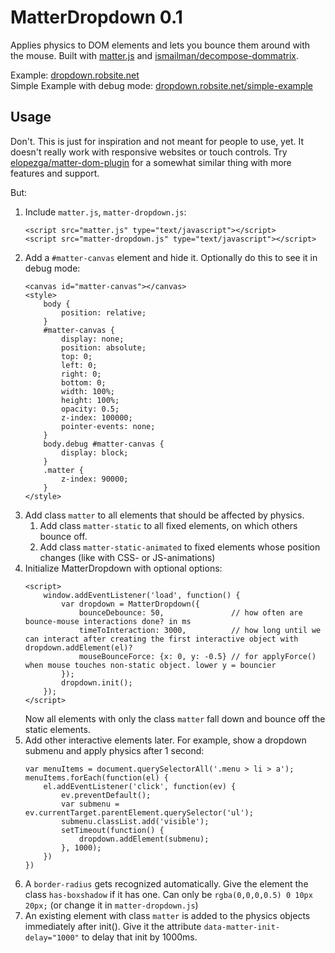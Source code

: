 # MatterDropdown 0.1

Applies physics to DOM elements and lets you bounce them around with the mouse. Built with [matter.js](https://github.com/liabru/matter-js/) and [ismailman/decompose-dommatrix](https://github.com/ismailman/decompose-dommatrix).

Example: [dropdown.robsite.net](https://dropdown.robsite.net)  
Simple Example with debug mode: [dropdown.robsite.net/simple-example](https://dropdown.robsite.net/simple-example)

## Usage

Don't. This is just for inspiration and not meant for people to use, yet. It doesn't really work with responsive websites or touch controls. Try [elopezga/matter-dom-plugin](https://github.com/elopezga/matter-dom-plugin) for a somewhat similar thing with more features and support.

But:

1. Include `matter.js`, `matter-dropdown.js`:
   ```
   <script src="matter.js" type="text/javascript"></script>
   <script src="matter-dropdown.js" type="text/javascript"></script>
   ```
2. Add a `#matter-canvas` element and hide it. Optionally do this to see it in debug mode:
   ```
   <canvas id="matter-canvas"></canvas>
   <style>
       body {
           position: relative;
       }
       #matter-canvas {
           display: none;
           position: absolute;
           top: 0;
           left: 0;
           right: 0;
           bottom: 0;
           width: 100%;
           height: 100%;
           opacity: 0.5;
           z-index: 100000;
           pointer-events: none;
       }
       body.debug #matter-canvas {
           display: block;
       }
       .matter {
           z-index: 90000;
       }
   </style>
   ```
3. Add class `matter` to all elements that should be affected by physics.
   1. Add class `matter-static` to all fixed elements, on which others bounce off.
   2. Add class `matter-static-animated` to fixed elements whose position changes (like with CSS- or JS-animations)
4. Initialize MatterDropdown with optional options:
   ```
   <script>
       window.addEventListener('load', function() {
           var dropdown = MatterDropdown({
               bounceDebounce: 50,               // how often are bounce-mouse interactions done? in ms
               timeToInteraction: 3000,          // how long until we can interact after creating the first interactive object with dropdown.addElement(el)?
               mouseBounceForce: {x: 0, y: -0.5} // for applyForce() when mouse touches non-static object. lower y = bouncier
           });
           dropdown.init();
       });
   </script>
   ```  
   Now all elements with only the class `matter` fall down and bounce off the static elements.
5. Add other interactive elements later. For example, show a dropdown submenu and apply physics after 1 second:
   ```
   var menuItems = document.querySelectorAll('.menu > li > a');
   menuItems.forEach(function(el) {
       el.addEventListener('click', function(ev) {
           ev.preventDefault();
           var submenu = ev.currentTarget.parentElement.querySelector('ul');
           submenu.classList.add('visible');
           setTimeout(function() {
               dropdown.addElement(submenu);
           }, 1000);
       })
   })
   ```
6. A `border-radius` gets recognized automatically. Give the element the class `has-boxshadow` if it has one. Can only be `rgba(0,0,0,0.5) 0 10px 20px;` (or change it in `matter-dropdown.js`)
7. An existing element with class `matter` is added to the physics objects immediately after init(). Give it the attribute `data-matter-init-delay="1000"` to delay that init by 1000ms.
   